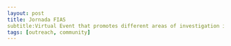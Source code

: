 ```yaml
---
layout: post
title: Jornada FIAS 
subtitle:Virtual Event that promotes different areas of investigation in Astronomy and Physics, for undergrad students to take notice. It was organized by Students from the Asemblee of Astronomy and Physics of the University of Chile, 
tags: [outreach, community]
---
```

